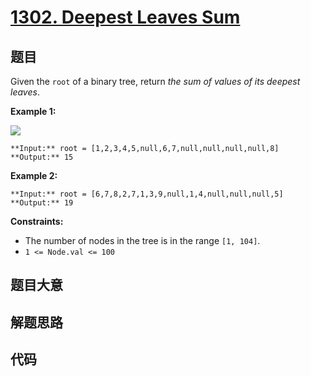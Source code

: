 # [1302. Deepest Leaves Sum](https://leetcode.com/problems/deepest-leaves-sum)

## 题目

Given the `root` of a binary tree, return _the sum of values of its deepest
leaves_.



**Example 1:**

![](https://assets.leetcode.com/uploads/2019/07/31/1483_ex1.png)

    
    
    **Input:** root = [1,2,3,4,5,null,6,7,null,null,null,null,8]
    **Output:** 15
    

**Example 2:**

    
    
    **Input:** root = [6,7,8,2,7,1,3,9,null,1,4,null,null,null,5]
    **Output:** 19
    



**Constraints:**

  * The number of nodes in the tree is in the range `[1, 104]`.
  * `1 <= Node.val <= 100`


## 题目大意

## 解题思路

## 代码

```javascript

```
